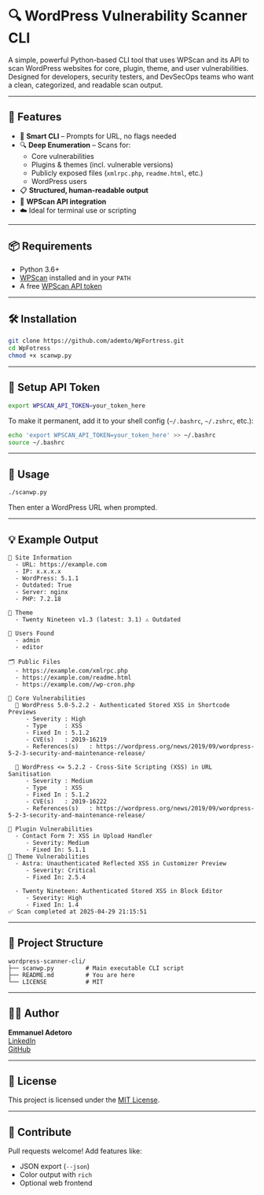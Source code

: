 # 🔍 WordPress Vulnerability Scanner CLI

A simple, powerful Python-based CLI tool that uses WPScan and its API to scan WordPress websites for core, plugin, theme, and user vulnerabilities. Designed for developers, security testers, and DevSecOps teams who want a clean, categorized, and readable scan output.

---

## 🚀 Features

- 🧠 **Smart CLI** – Prompts for URL, no flags needed
- 🔍 **Deep Enumeration** – Scans for:
  - Core vulnerabilities
  - Plugins & themes (incl. vulnerable versions)
  - Publicly exposed files (`xmlrpc.php`, `readme.html`, etc.)
  - WordPress users
- 📋 **Structured, human-readable output**
- 🔐 **WPScan API integration**
- ☁️ Ideal for terminal use or scripting

---

## 📦 Requirements

- Python 3.6+
- [WPScan](https://github.com/wpscanteam/wpscan) installed and in your `PATH`
- A free [WPScan API token](https://wpscan.com/profile)

---

## 🛠 Installation

```bash
git clone https://github.com/ademto/WpFortress.git
cd WpFotress
chmod +x scanwp.py
```

---

## 🔑 Setup API Token

```bash
export WPSCAN_API_TOKEN=your_token_here
```

To make it permanent, add it to your shell config (`~/.bashrc`, `~/.zshrc`, etc.):

```bash
echo 'export WPSCAN_API_TOKEN=your_token_here' >> ~/.bashrc
source ~/.bashrc
```

---

## 🧪 Usage

```bash
./scanwp.py
```

Then enter a WordPress URL when prompted.

---

## 💡 Example Output

```
📄 Site Information
  - URL: https://example.com
  - IP: x.x.x.x
  - WordPress: 5.1.1
  - Outdated: True
  - Server: nginx
  - PHP: 7.2.18

🎨 Theme
  - Twenty Nineteen v1.3 (latest: 3.1) ⚠️ Outdated

👥 Users Found
  - admin
  - editor

🗂️ Public Files
  - https://example.com/xmlrpc.php
  - https://example.com/readme.html
  - https://example.com//wp-cron.php

🚨 Core Vulnerabilities
  🔸 WordPress 5.0-5.2.2 - Authenticated Stored XSS in Shortcode Previews
     - Severity : High
     - Type     : XSS
     - Fixed In : 5.1.2
     - CVE(s)   : 2019-16219
     - References(s)   : https://wordpress.org/news/2019/09/wordpress-5-2-3-security-and-maintenance-release/

  🔸 WordPress <= 5.2.2 - Cross-Site Scripting (XSS) in URL Sanitisation
     - Severity : Medium
     - Type     : XSS
     - Fixed In : 5.1.2
     - CVE(s)   : 2019-16222
     - References(s)   : https://wordpress.org/news/2019/09/wordpress-5-2-3-security-and-maintenance-release/

🔌 Plugin Vulnerabilities
  - Contact Form 7: XSS in Upload Handler
     - Severity: Medium
     - Fixed In: 5.1.1
🎨 Theme Vulnerabilities
  - Astra: Unauthenticated Reflected XSS in Customizer Preview
     - Severity: Critical
     - Fixed In: 2.5.4

  - Twenty Nineteen: Authenticated Stored XSS in Block Editor
     - Severity: High
     - Fixed In: 1.4
✅ Scan completed at 2025-04-29 21:15:51
```

---

## 📁 Project Structure

```
wordpress-scanner-cli/
├── scanwp.py         # Main executable CLI script
├── README.md         # You are here
└── LICENSE           # MIT
```

---

## 👨‍💻 Author

**Emmanuel Adetoro**  
[LinkedIn](https://www.linkedin.com/in/emmanuel-adetoro/)  
[GitHub](https://github.com/YOUR_USERNAME)

---

## 🪪 License

This project is licensed under the [MIT License](LICENSE).

---

## 🙌 Contribute

Pull requests welcome! Add features like:

- JSON export (`--json`)
- Color output with `rich`
- Optional web frontend
